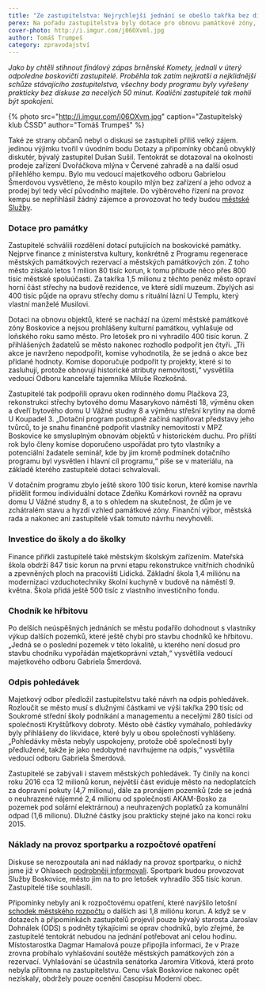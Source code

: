 ```yaml
---
title: "Ze zastupitelstva: Nejrychlejší jednání se obešlo takřka bez diskusí"
perex: Na pořadu zastupitelstva byly dotace pro obnovu památkové zóny, investice do školy a do školky, chodník ke hřbitovu, odpis městských pohledávek či náklady na provoz sportparku.
cover-photo: http://i.imgur.com/j06OXvml.jpg
author: Tomáš Trumpeš
category: zpravodajství
---
```


*Jako by chtěli stihnout finálový zápas brněnské Komety, jednali v úterý odpoledne boskovičtí zastupitelé. Proběhla tak zatím nejkratší a nejklidnější schůze stávajícího zastupitelstva, všechny body programu byly vyřešeny prakticky bez diskuse za necelých 50 minut. Koaliční zastupitelé tak mohli být spokojeni.*

{% photo src="http://i.imgur.com/j06OXvm.jpg" caption="Zastupitelský klub ČSSD" author="Tomáš Trumpeš" %}

Také ze strany občanů nebyl o diskusi se zastupiteli příliš velký zájem. jedinou výjimku tvořil v úvodním bodu Dotazy a připomínky občanů obvyklý diskutér, bývalý zastupitel Dušan Sušil. Tentokrát se dotazoval na okolnosti prodeje zařízení Dvořáčkova mlýna v Červené zahradě a na další osud přilehlého kempu. Bylo mu vedoucí majetkového odboru Gabrielou Šmerdovou vysvětleno, že město koupilo mlýn bez zařízení a jeho odvoz a prodej byl tedy věcí původního majitele. Do výběrového řízení na provoz kempu se nepřihlásil žádný zájemce a provozovat ho tedy budou [městské Služby](http://www.ohlasy.info/clanky/2017/03/rozhovor-strya.html).

### Dotace pro památky

Zastupitelé schválili rozdělení dotací putujících na boskovické památky. Nejprve finance z ministerstva kultury, konkrétně z Programu regenerace městských památkových rezervací a městských památkových zón. Z toho město získalo letos 1 milion 80 tisíc korun, k tomu přibude něco přes 800 tisíc městské spoluúčasti. Za takřka 1,5 milionu z těchto peněz město opraví horní část střechy na budově rezidence, ve které sídlí muzeum. Zbylých asi 400 tisíc půjde na opravu střechy domu s rituální lázní U Templu, který vlastní manželé Musilovi.

Dotaci na obnovu objektů, které se nachází na území městské památkové zóny Boskovice a nejsou prohlášeny kulturní památkou, vyhlašuje od loňského roku samo město. Pro letošek pro ni vyhradilo 400 tisíc korun. Z přihlášených žadatelů se město nakonec rozhodlo podpořit jen čtyři. „Tři akce je navrženo nepodpořit, komise vyhodnotila, že se jedná o akce bez přidané hodnoty. Komise doporučuje podpořit ty projekty, které si to zasluhují, protože obnovují historické atributy nemovitostí,“ vysvětlila vedoucí Odboru kanceláře tajemníka Miluše Rozkošná. 

Zastupitelé tak podpořili opravu oken rodinného domu Plačkova 23, rekonstrukci střechy bytového domu Masarykovo náměstí 18, výměnu oken a dveří bytového domu U Vážné studny 8 a výměnu střešní krytiny na domě U Koupadel 3. „Dotační program postupně začíná naplňovat představy jeho tvůrců, to je snahu finančně podpořit vlastníky nemovitostí v MPZ Boskovice ke smysluplným obnovám objektů v historickém duchu. Pro příští rok bylo členy komise doporučeno uspořádat pro tyto vlastníky a potenciální žadatele seminář, kde by jim kromě podmínek dotačního programu byl vysvětlen i hlavní cíl programu,“ píše se v materiálu, na základě kterého zastupitelé dotaci schvalovali.

V dotačním programu zbylo ještě skoro 100 tisíc korun, které komise navrhla přidělit formou individuální dotace Zdeňku Komárkovi rovněž na opravu domu U Vážné studny 8, a to s ohledem na skutečnost, že dům je ve zchátralém stavu a hyzdí vzhled památkové zóny. Finanční výbor, městská rada a nakonec ani zastupitelé však tomuto návrhu nevyhověli.

### Investice do školy a do školky

Finance přiřkli zastupitelé také městským školským zařízením. Mateřská škola obdrží 847 tisíc korun na první etapu rekonstrukce vnitřních chodníků a zpevněných ploch na pracovišti Lidická. Základní škola 1,4 miliónu na modernizaci vzduchotechniky školní kuchyně v budově na náměstí 9. května. Škola přidá ještě 500 tisíc z vlastního investičního fondu.

### Chodník ke hřbitovu

Po delších neúspěšných jednáních se městu podařilo dohodnout s vlastníky výkup dalších pozemků, které ještě chybí pro stavbu chodníků ke hřbitovu. „Jedná se o poslední pozemek v této lokalitě, u kterého není dosud pro stavbu chodníku vypořádán majetkoprávní vztah,“ vysvětlila vedoucí majetkového odboru Gabriela Šmerdová.

### Odpis pohledávek

Majetkový odbor předložil zastupitelstvu také návrh na odpis pohledávek. Rozloučit se město musí s dlužnými částkami ve výši takřka 290 tisíc od Soukromé střední školy podnikání a managementu a necelými 280 tisíci od společnosti Kryštůfkovy dobroty. Město obě částky vymáhalo, pohledávky byly přihlášeny do likvidace, které byly u obou společností vyhlášeny. „Pohledávky města nebyly uspokojeny, protože obě společnosti byly předlužené, takže je jako nedobytné navrhujeme na odpis,“ vysvětlila vedoucí odboru Gabriela Šmerdová.

Zastupitelé se zabývali i stavem městských pohledávek. Ty činily na konci roku 2016 cca 12 milionů korun, největší část eviduje město na nedoplatcích za dopravní pokuty (4,7 milionu), dále za pronájem pozemků (zde se jedná o neuhrazené nájemné 2,4 milionu od společnosti AKAM-Bosko za pozemek pod solární elektrárnou) a neuhrazených poplatků za komunální odpad (1,6 milionu). Dlužné částky jsou prakticky stejné jako na konci roku 2015.

### Náklady na provoz sportparku a rozpočtové opatření

Diskuse se nerozpoutala ani nad náklady na provoz sportparku, o nichž jsme již v Ohlasech [podrobněji informovali](http://www.ohlasy.info/clanky/2017/04/sportpark.html). Sportpark budou provozovat Služby Boskovice, město jim na to pro letošek vyhradilo 355 tisíc korun. Zastupitelé tiše souhlasili.

Připomínky nebyly ani k rozpočtovému opatření, které navýšilo letošní [schodek městského rozpočtu](http://www.ohlasy.info/clanky/2016/11/novy-rozpocet.html) o dalších asi 1,8 miliónu korun. A když se v dotazech a připomínkách zastupitelů projevil pouze bývalý starosta Jaroslav Dohnálek (ODS) s podněty týkajícími se oprav chodníků, bylo zřejmé, že zastupitelé tentokrát nebudou na jednání potřebovat ani celou hodinu. Místostarostka Dagmar Hamalová pouze připojila informaci, že v Praze zrovna probíhalo vyhlašování soutěže městských památkových zón a rezervací. Vyhlašování se účastnila senátorka Jaromíra Vítková, která proto nebyla přítomna na zastupitelstvu. Cenu však Boskovice nakonec opět nezískaly, obdržely pouze ocenění časopisu Moderní obec.
